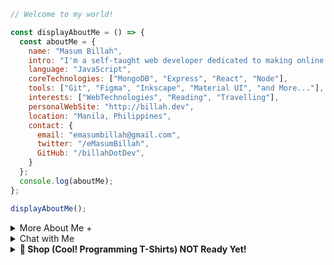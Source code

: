 
```javascript
// Welcome to my world!

const displayAboutMe = () => {
  const aboutMe = {
    name: "Masum Billah",
    intro: "I'm a self-taught web developer dedicated to making online dreams a reality.",
    language: "JavaScript",
    coreTechnologies: ["MongoDB", "Express", "React", "Node"],
    tools: ["Git", "Figma", "Inkscape", "Material UI", "and More..."],
    interests: ["WebTechnologies", "Reading", "Travelling"],
    personalWebSite: "http://billah.dev",
    location: "Manila, Philippines",
    contact: {
      email: "emasumbillah@gmail.com",
      twitter: "/eMasumBillah",
      GitHub: "/billahDotDev",
    }
  };
  console.log(aboutMe);
};

displayAboutMe();
```


<details> 
<summary>More About Me &#43;</summary>
  
```html
🙂 My Story:
I am passionate about JavaScript and web technologies. Before the pandemic, I was a struggling entrepreneur in the clothing industry.
'Cotton Logic' is a company where I hustled as a rainmaker. My business had its ups and downs, which were stressful, but I was learning
something new every day. During the pandemic, I decided to bring my passion into the business. Nowadays, two roles in my real-life game are:
'Web Development Service' and Rainmaking for 'Cotton Logic'. 

👩‍💻 I Speak:
English, Bangla(Native), Taglish, Hindi, and of course JavaScript!

🎓 Certification:
I'm a Bangladesh University of Engineering and Technology (BUET) certified full-stack web developer
on a journey of modern web mastery at the University of Helsinki.

```
</details>

<details> 
<summary>Chat with Me</summary>
<pre> 
There are times when you need someone to listen or give some advice. Book a slot to chat - anything from personal to career, 
Web Development, Graphic design, Digital Marketing, T-Shirt Business, and Mental Health.

<br />
The slots for May and June are fully booked. 
Availability for July will be announced in June on my Twitter account. You can fill out the <a href="https://app.grammarly.com/">Google Form</a> for the programming T-shirt business to get a quick response.
</pre>

</details>

<details>
<summary><strong>🛒 Shop (Cool! Programming T-Shirts) NOT Ready Yet!</strong></summary>

(Not yet ready! I'll upload the products soon...)

<br>
<br>

# Welcome to Cot Log Online Store

<br>
<br>

<table>
  <tr>
    <td align="center" valign="top">
      <img src="https://images.unsplash.com/photo-1581655353564-df123a1eb820?w=500&auto=format&fit=crop&q=60&ixlib=rb-4.0.3&ixid=M3wxMjA3fDB8MHxzZWFyY2h8Mnx8dCUyMHNoaXJ0c3xlbnwwfHwwfHx8MA%3D%3D" width="200px">
      <br>
      <strong>JavaScript Men's T-shirt (JST)</strong>
      <br>
      Price: $0.00
      <br><br><br>
    </td>
    <td align="center" valign="top">
      <img src="https://images.unsplash.com/photo-1581655353564-df123a1eb820?w=500&auto=format&fit=crop&q=60&ixlib=rb-4.0.3&ixid=M3wxMjA3fDB8MHxzZWFyY2h8Mnx8dCUyMHNoaXJ0c3xlbnwwfHwwfHx8MA%3D%3D" width="200px">
      <br>
      <strong>Python Men's T-shirt (PT)</strong>
      <br>
      Price: $0.00
      <br><br><br>
    </td>
    <td align="center" valign="top">
      <img src="https://images.unsplash.com/photo-1581655353564-df123a1eb820?w=500&auto=format&fit=crop&q=60&ixlib=rb-4.0.3&ixid=M3wxMjA3fDB8MHxzZWFyY2h8Mnx8dCUyMHNoaXJ0c3xlbnwwfHwwfHx8MA%3D%3D" width="200px">
      <br>
      <strong>Java Men's T-shirt (JT)</strong>
      <br>
      Price: $0.00
      <br><br><br>
    </td>
    <td align="center" valign="top">
      <img src="https://images.unsplash.com/photo-1581655353564-df123a1eb820?w=500&auto=format&fit=crop&q=60&ixlib=rb-4.0.3&ixid=M3wxMjA3fDB8MHxzZWFyY2h8Mnx8dCUyMHNoaXJ0c3xlbnwwfHwwfHx8MA%3D%3D" width="200px">
      <br>
      <strong>Another T-shirt (AT)</strong>
      <br>
      Price: $0.00
      <br><br><br>
    </td>
    <td align="center" valign="top">
      <img src="https://images.unsplash.com/photo-1581655353564-df123a1eb820?w=500&auto=format&fit=crop&q=60&ixlib=rb-4.0.3&ixid=M3wxMjA3fDB8MHxzZWFyY2h8Mnx8dCUyMHNoaXJ0c3xlbnwwfHwwfHx8MA%3D%3D" width="200px">
      <br>
      <strong>Yet Another T-shirt (YAT)</strong>
      <br>
      Price: $0.00
      <br><br><br>
    </td>
  </tr>
  <tr>
    <td align="center" valign="top">
      <img src="https://images.unsplash.com/photo-1581655353564-df123a1eb820?w=500&auto=format&fit=crop&q=60&ixlib=rb-4.0.3&ixid=M3wxMjA3fDB8MHxzZWFyY2h8Mnx8dCUyMHNoaXJ0c3xlbnwwfHwwfHx8MA%3D%3D" width="200px">
      <br>
      <strong>And Another T-shirt (AAT)</strong>
      <br>
      Price: $0.00
      <br><br><br>
    </td>
    <td align="center" valign="top">
      <img src="https://images.unsplash.com/photo-1581655353564-df123a1eb820?w=500&auto=format&fit=crop&q=60&ixlib=rb-4.0.3&ixid=M3wxMjA3fDB8MHxzZWFyY2h8Mnx8dCUyMHNoaXJ0c3xlbnwwfHwwfHx8MA%3D%3D" width="200px">
      <br>
      <strong>Cool T-shirt (CT)</strong>
      <br>
      Price: $0.00
      <br><br><br>
    </td>
    <td align="center" valign="top">
      <img src="https://images.unsplash.com/photo-1581655353564-df123a1eb820?w=500&auto=format&fit=crop&q=60&ixlib=rb-4.0.3&ixid=M3wxMjA3fDB8MHxzZWFyY2h8Mnx8dCUyMHNoaXJ0c3xlbnwwfHwwfHx8MA%3D%3D" width="200px">
      <br>
      <strong>Awesome T-shirt (AT)</strong>
      <br>
      Price: $0.00
      <br><br><br>
    </td>
    <td align="center" valign="top">
      <img src="https://images.unsplash.com/photo-1581655353564-df123a1eb820?w=500&auto=format&fit=crop&q=60&ixlib=rb-4.0.3&ixid=M3wxMjA3fDB8MHxzZWFyY2h8Mnx8dCUyMHNoaXJ0c3xlbnwwfHwwfHx8MA%3D%3D" width="200px">
      <br>
      <strong>Funky T-shirt (FT)</strong>
      <br>
      Price: $0.00
      <br><br><br>
    </td>
    <td align="center" valign="top">
      <img src="https://images.unsplash.com/photo-1581655353564-df123a1eb820?w=500&auto=format&fit=crop&q=60&ixlib=rb-4.0.3&ixid=M3wxMjA3fDB8MHxzZWFyY2h8Mnx8dCUyMHNoaXJ0c3xlbnwwfHwwfHx8MA%3D%3D" width="200px">
      <br>
      <strong>Geeky T-shirt (GT)</strong>
      <br>
      Price: $0.00
      <br><br><br>
    </td>
  </tr>
  <tr>
    <td align="center" valign="top">
      <img src="https://images.unsplash.com/photo-1581655353564-df123a1eb820?w=500&auto=format&fit=crop&q=60&ixlib=rb-4.0.3&ixid=M3wxMjA3fDB8MHxzZWFyY2h8Mnx8dCUyMHNoaXJ0c3xlbnwwfHwwfHx8MA%3D%3D" width="200px">
      <br>
      <strong>Unique T-shirt (UT)</strong>
      <br>
      Price: $0.00
      <br><br><br>
    </td>
    <td align="center" valign="top">
      <img src="https://images.unsplash.com/photo-1581655353564-df123a1eb820?w=500&auto=format&fit=crop&q=60&ixlib=rb-4.0.3&ixid=M3wxMjA3fDB8MHxzZWFyY2h8Mnx8dCUyMHNoaXJ0c3xlbnwwfHwwfHx8MA%3D%3D" width="200px">
      <br>
      <strong>Special T-shirt (ST)</strong>
      <br>
      Price: $0.00
      <br><br><br>
    </td>
    <td align="center" valign="top">
      <img src="https://images.unsplash.com/photo-1581655353564-df123a1eb820?w=500&auto=format&fit=crop&q=60&ixlib=rb-4.0.3&ixid=M3wxMjA3fDB8MHxzZWFyY2h8Mnx8dCUyMHNoaXJ0c3xlbnwwfHwwfHx8MA%3D%3D" width="200px">
      <br>
      <strong>Creative T-shirt (CT)</strong>
      <br>
      Price: $0.00
      <br><br><br>
    </td>
    <td align="center" valign="top">
      <img src="https://images.unsplash.com/photo-1581655353564-df123a1eb820?w=500&auto=format&fit=crop&q=60&ixlib=rb-4.0.3&ixid=M3wxMjA3fDB8MHxzZWFyY2h8Mnx8dCUyMHNoaXJ0c3xlbnwwfHwwfHx8MA%3D%3D" width="200px">
      <br>
      <strong>Fun T-shirt (FT)</strong>
      <br>
      Price: $0.00
      <br><br><br>
    </td>
    <td align="center" valign="top">
      <img src="https://images.unsplash.com/photo-1581655353564-df123a1eb820?w=500&auto=format&fit=crop&q=60&ixlib=rb-4.0.3&ixid=M3wxMjA3fDB8MHxzZWFyY2h8Mnx8dCUyMHNoaXJ0c3xlbnwwfHwwfHx8MA%3D%3D" width="200px">
      <br>
      <strong>Smart T-shirt (ST)</strong>
      <br>
      Price: $0.00
      <br><br><br>
    </td>
  </tr>
  <tr>
    <td align="center" valign="top">
      <img src="https://images.unsplash.com/photo-1581655353564-df123a1eb820?w=500&auto=format&fit=crop&q=60&ixlib=rb-4.0.3&ixid=M3wxMjA3fDB8MHxzZWFyY2h8Mnx8dCUyMHNoaXJ0c3xlbnwwfHwwfHx8MA%3D%3D" width="200px">
      <br>
      <strong>Clever T-shirt (CT)</strong>
      <br>
      Price: $0.00
      <br><br><br>
    </td>
    <td align="center" valign="top">
      <img src="https://images.unsplash.com/photo-1581655353564-df123a1eb820?w=500&auto=format&fit=crop&q=60&ixlib=rb-4.0.3&ixid=M3wxMjA3fDB8MHxzZWFyY2h8Mnx8dCUyMHNoaXJ0c3xlbnwwfHwwfHx8MA%3D%3D" width="200px">
      <br>
      <strong>Brilliant T-shirt (BT)</strong>
      <br>
      Price: $0.00
      <br><br><br>
    </td>
    <td align="center" valign="top">
      <img src="https://images.unsplash.com/photo-1581655353564-df123a1eb820?w=500&auto=format&fit=crop&q=60&ixlib=rb-4.0.3&ixid=M3wxMjA3fDB8MHxzZWFyY2h8Mnx8dCUyMHNoaXJ0c3xlbnwwfHwwfHx8MA%3D%3D" width="200px">
      <br>
      <strong>Amazing T-shirt (AT)</strong>
      <br>
      Price: $0.00
      <br><br><br>
    </td>
    <td align="center" valign="top">
      <img src="https://images.unsplash.com/photo-1581655353564-df123a1eb820?w=500&auto=format&fit=crop&q=60&ixlib=rb-4.0.3&ixid=M3wxMjA3fDB8MHxzZWFyY2h8Mnx8dCUyMHNoaXJ0c3xlbnwwfHwwfHx8MA%3D%3D" width="200px">
      <br>
      <strong>Excellent T-shirt (ET)</strong>
      <br>
      Price: $0.00
      <br><br><br>
    </td>
    <td align="center" valign="top">
      <img src="https://images.unsplash.com/photo-1581655353564-df123a1eb820?w=500&auto=format&fit=crop&q=60&ixlib=rb-4.0.3&ixid=M3wxMjA3fDB8MHxzZWFyY2h8Mnx8dCUyMHNoaXJ0c3xlbnwwfHwwfHx8MA%3D%3D" width="200px">
      <br>
      <strong>Outstanding T-shirt (OT)</strong>
      <br>
      Price: $0.00
      <br><br><br>
    </td>
  </tr>
</table>

<br>
<br>

### 🛒 How to Order

Ready to get your hands on these awesome products? Here's how:

Send a WhatsApp/telegram/Viber message with the following information:
- Product name and Code(s) or Screenshot(s)
- Quantity
- Shipping address

💸 We'll respond to confirm your order and provide payment instructions.

Or visit our online [store](google.com).

Happy shopping! 🎁
</details>

